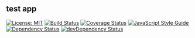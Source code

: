 ## test app

[![License: MIT][license-image]][license-url]
[![Build Status][travis-image]][travis-url]
[![Coverage Status][codecov-image]][codecov-url]
[![JavaScript Style Guide][standard-image]][standard-url]
[![Dependency Status][david-dm-image]][david-dm-url]
[![devDependency Status][david-dm-dev-image]][david-dm-dev-url]

[license-image]: https://img.shields.io/badge/License-MIT-yellow.svg
[license-url]: https://opensource.org/licenses/MIT
[travis-image]: https://img.shields.io/travis/sky172839465/test-app.svg
[travis-url]: https://travis-ci.org/sky172839465/test-app
[codecov-image]: https://img.shields.io/codecov/c/github/sky172839465/test-app.svg
[codecov-url]: https://codecov.io/gh/sky172839465/test-app
[standard-image]: https://img.shields.io/badge/code_style-standard-brightgreen.svg
[standard-url]: https://standardjs.com
[david-dm-image]: https://david-dm.org/sky172839465/test-app.svg
[david-dm-url]: https://david-dm.org/sky172839465/test-app
[david-dm-dev-image]: https://david-dm.org/sky172839465/test-app/dev-status.svg
[david-dm-dev-url]: https://david-dm.org/sky172839465/test-app#info=devDependencies
